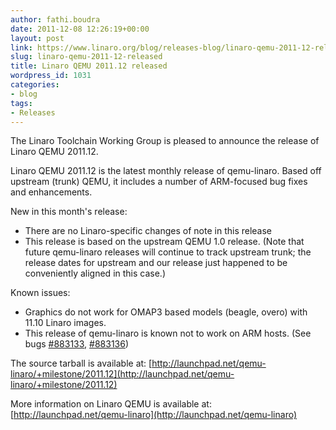 ```yaml
---
author: fathi.boudra
date: 2011-12-08 12:26:19+00:00
layout: post
link: https://www.linaro.org/blog/releases-blog/linaro-qemu-2011-12-released/
slug: linaro-qemu-2011-12-released
title: Linaro QEMU 2011.12 released
wordpress_id: 1031
categories:
- blog
tags:
- Releases
---
```


The Linaro Toolchain Working Group is pleased to announce the release of Linaro QEMU 2011.12.

Linaro QEMU 2011.12 is the latest monthly release of qemu-linaro. Based off upstream (trunk) QEMU, it includes a number of ARM-focused bug fixes and enhancements.

New in this month's release:
- There are no Linaro-specific changes of note in this release
- This release is based on the upstream QEMU 1.0 release.
(Note that future qemu-linaro releases will continue to track
upstream trunk; the release dates for upstream and our
release just happened to be conveniently aligned in this case.)

Known issues:
- Graphics do not work for OMAP3 based models (beagle, overo)
with 11.10 Linaro images.
- This release of qemu-linaro is known not to work on ARM hosts.
(See bugs [#883133](http://launchpad.net/bugs/883133), [#883136](http://launchpad.net/bugs/883136))

The source tarball is available at:
[http://launchpad.net/qemu-linaro/+milestone/2011.12](http://launchpad.net/qemu-linaro/+milestone/2011.12)

More information on Linaro QEMU is available at:
[http://launchpad.net/qemu-linaro](http://launchpad.net/qemu-linaro)
